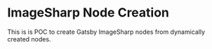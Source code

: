 # ImageSharp Node Creation

This is is POC to create Gatsby ImageSharp nodes from dynamically created nodes.